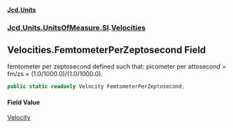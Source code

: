 #### [Jcd.Units](index 'index')
### [Jcd.Units.UnitsOfMeasure.SI](Jcd.Units.UnitsOfMeasure.SI 'Jcd.Units.UnitsOfMeasure.SI').[Velocities](Velocities 'Jcd.Units.UnitsOfMeasure.SI.Velocities')

## Velocities.FemtometerPerZeptosecond Field

femtometer per zeptosecond defined such that: picometer per attosecond = fm/zs × (1.0/1000.0)/(1.0/1000.0).

```csharp
public static readonly Velocity FemtometerPerZeptosecond;
```

#### Field Value
[Velocity](Velocity 'Jcd.Units.UnitTypes.Velocity')